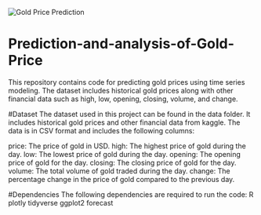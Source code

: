 ![Gold Price Prediction](C:/Users\user/OneDrive/Desktop/gold-coins-with-stock-chart.png)


# Prediction-and-analysis-of-Gold-Price
This repository contains code for predicting gold prices using time series modeling. The dataset includes historical gold prices along with other financial data such as high, low, opening, closing, volume, and change.

#Dataset
The dataset used in this project can be found in the data folder. It includes historical gold prices and other financial data from kaggle. The data is in CSV format and includes the following columns:

price: The price of gold in USD.
high: The highest price of gold during the day.
low: The lowest price of gold during the day.
opening: The opening price of gold for the day.
closing: The closing price of gold for the day.
volume: The total volume of gold traded during the day.
change: The percentage change in the price of gold compared to the previous day.

#Dependencies
The following dependencies are required to run the code:
R
plotly
tidyverse
ggplot2
forecast
